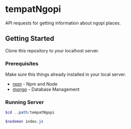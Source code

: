 # tempatNgopi

API requests for getting information about ngopi places. 

## Getting Started

Clone this repository to your localhost server.

### Prerequisites

Make sure this things already installed in your local server.

* [npm](https://www.npmjs.com/) - Npm and Node
* [mongo](https://www.mongodb.com/) - Database Management


### Running Server

```powershell
$cd ..path/tempatNgopi
```

```powershell
$nodemon index.js
```
